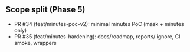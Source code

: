## Scope split (Phase 5)
- PR #34 (feat/minutes-poc-v2): minimal minutes PoC (mask + minutes only)
- PR #35 (feat/minutes-hardening): docs/roadmap, reports/ ignore, CI smoke, wrappers
